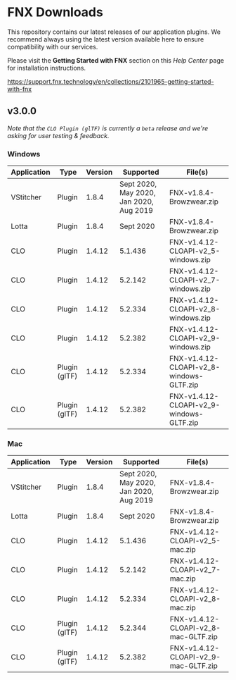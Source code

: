 # FNX Downloads
This repository contains our latest releases of our application plugins. We recommend always using the latest version available here to ensure compatibility with our services.

Please visit the **Getting Started with FNX** section on this *Help Center* page for installation instructions.

https://support.fnx.technology/en/collections/2101965-getting-started-with-fnx


## v3.0.0

*Note that the `CLO Plugin (glTF)` is currently a `beta` release and we're asking for user testing & feedback.*

### Windows

|Application|Type|Version|Supported|File(s)|
|-|-|-|-|-|
|VStitcher|Plugin|1.8.4|Sept 2020, May 2020, Jan 2020, Aug 2019|FNX-v1.8.4-Browzwear.zip|
|Lotta|Plugin|1.8.4|Sept 2020|FNX-v1.8.4-Browzwear.zip|
|CLO|Plugin|1.4.12|5.1.436|FNX-v1.4.12-CLOAPI-v2_5-windows.zip|
|CLO|Plugin|1.4.12|5.2.142|FNX-v1.4.12-CLOAPI-v2_7-windows.zip|
|CLO|Plugin|1.4.12|5.2.334|FNX-v1.4.12-CLOAPI-v2_8-windows.zip|
|CLO|Plugin|1.4.12|5.2.382|FNX-v1.4.12-CLOAPI-v2_9-windows.zip|
|CLO|Plugin (glTF)|1.4.12|5.2.334|FNX-v1.4.12-CLOAPI-v2_8-windows-GLTF.zip|
|CLO|Plugin (glTF)|1.4.12|5.2.382|FNX-v1.4.12-CLOAPI-v2_9-windows-GLTF.zip|

### Mac
|Application|Type|Version|Supported|File(s)|
|-|-|-|-|-|
|VStitcher|Plugin|1.8.4|Sept 2020, May 2020, Jan 2020, Aug 2019|FNX-v1.8.4-Browzwear.zip|
|Lotta|Plugin|1.8.4|Sept 2020|FNX-v1.8.4-Browzwear.zip|
|CLO|Plugin|1.4.12|5.1.436|FNX-v1.4.12-CLOAPI-v2_5-mac.zip|
|CLO|Plugin|1.4.12|5.2.142|FNX-v1.4.12-CLOAPI-v2_7-mac.zip|
|CLO|Plugin|1.4.12|5.2.334|FNX-v1.4.12-CLOAPI-v2_8-mac.zip|
|CLO|Plugin (glTF)|1.4.12|5.2.344|FNX-v1.4.12-CLOAPI-v2_8-mac-GLTF.zip|
|CLO|Plugin (glTF)|1.4.12|5.2.382|FNX-v1.4.12-CLOAPI-v2_9-mac-GLTF.zip|

